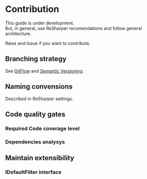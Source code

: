 # Contribution

This guide is under development.  
But, in general, use ReSharper recomendations and follow general architecture.

Raise and Issue if you want to contribute.

## Branching strategy

See [GitFlow](https://www.atlassian.com/git/tutorials/comparing-workflows/gitflow-workflow) and [Semantic Versioning](https://semver.org/).

## Naming convensions

Described in ReSharper settings.

## Code quality gates

### Required Code coverage level
### Dependencies analysys


## Maintain extensibility
### IDefaultFilter interface